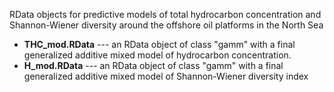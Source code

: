 RData objects for predictive models of total hydrocarbon concentration and Shannon-Wiener diversity around the offshore oil platforms in the North Sea

- __THC_mod.RData__ --- an RData object of class "gamm" with a final generalized additive mixed model of hydrocarbon concentration.
- __H_mod.RData__ --- an RData object of class "gamm" with a final generalized additive mixed model of Shannon-Wiener diversity index
